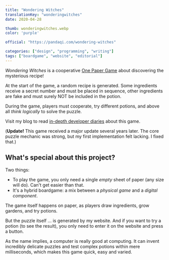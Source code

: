 ```yaml
---
title: "Wondering Witches"
translationKey: "wonderingwitches"
date: 2020-04-28

thumb: wonderingwitches.webp
color: 'purple'

official: "https://pandaqi.com/wondering-witches"

categories: ["design", "programming", "writing"]
tags: ["boardgame", "website", "editorial"]
---
```


_Wondering Witches_ is a cooperative [One Paper Game](/en/design/boardgame/one-paper-games) about discovering the mysterious recipe!

At the start of the game, a random recipe is generated. Some ingredients receive a secret number and must be placed in sequence, other ingredients are fake and must surely NOT be included in the potion.

During the game, players must cooperate, try different potions, and above all _think logically_ to solve the puzzle.

Visit my blog to read [in-depth developer diaries](https://pandaqi.com/blog/boardgames/wondering-witches) about this game.

(**Update!** This game received a major update several years later. The core puzzle mechanic was strong, but my first implementation felt lacking. I fixed that.)

## What's special about this project?
Two things:
* To play the game, you only need a single _empty_ sheet of paper (any size will do). Can't get easier than that.
* It's a hybrid boardgame: a mix between a _physical game_ and a _digital component_.

The game itself happens on paper, as players draw ingredients, grow gardens, and try potions.

But the puzzle itself ... is generated by my website. And if you want to try a potion (to see the result), you only need to enter it on the website and press a button.

As the name implies, a computer is really good at computing. It can invent incredibly delicate puzzles and test complex potions within mere milliseconds, which makes this game quick, easy and varied.